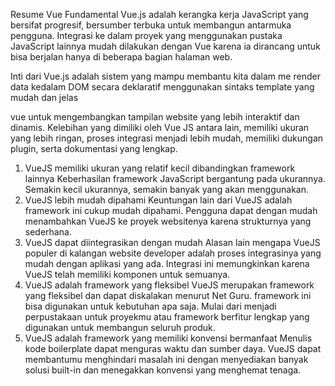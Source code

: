 Resume Vue Fundamental
Vue.js adalah kerangka kerja JavaScript yang bersifat progresif, bersumber terbuka untuk membangun antarmuka pengguna. Integrasi ke dalam proyek yang menggunakan pustaka JavaScript lainnya mudah dilakukan dengan Vue karena ia dirancang untuk bisa berjalan hanya di beberapa bagian halaman web.

Inti dari Vue.js adalah sistem yang mampu membantu kita dalam me render data kedalam DOM secara deklaratif menggunakan sintaks template yang mudah dan jelas

<!-- <div id="app">
  {{ pesan }}
</div>
    var app = new Vue({
        el: '#app',
            data: {
                pesan: 'Hai, ini Vue!'
        }
    }) -->

vue untuk mengembangkan tampilan website yang lebih interaktif dan dinamis. Kelebihan yang dimiliki oleh Vue JS antara lain, memiliki ukuran yang lebih ringan, proses integrasi menjadi lebih mudah, memiliki dukungan plugin, serta dokumentasi yang lengkap.

1. VueJS memiliki ukuran yang relatif kecil dibandingkan framework lainnya
Keberhasilan framework JavaScript bergantung pada ukurannya. Semakin kecil ukurannya, semakin banyak yang akan menggunakan.
2. VueJS lebih mudah dipahami
Keuntungan lain dari VueJS adalah framework ini cukup mudah dipahami. Pengguna dapat dengan mudah menambahkan VueJS ke proyek websitenya karena strukturnya yang sederhana.
3. VueJS dapat diintegrasikan dengan mudah
Alasan lain mengapa VueJS populer di kalangan website developer adalah proses integrasinya yang mudah dengan aplikasi yang ada. Integrasi ini memungkinkan karena VueJS telah memiliki komponen untuk semuanya.
4. VueJS adalah framework yang fleksibel
VueJS merupakan framework yang fleksibel dan dapat diskalakan menurut Net Guru. framework ini bisa digunakan untuk kebutuhan apa saja. Mulai dari menjadi perpustakaan untuk proyekmu atau framework berfitur lengkap yang digunakan untuk membangun seluruh produk.
5. VueJS adalah framework yang memiliki konvensi bermanfaat
Menulis kode boilerplate dapat menguras waktu dan sumber daya. VueJS dapat membantumu menghindari masalah ini dengan menyediakan banyak solusi built-in dan menegakkan konvensi yang menghemat tenaga.
